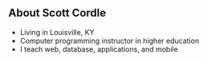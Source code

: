 ## About Scott Cordle

- Living in Louisville, KY
- Computer programming instructor in higher education
- I teach web, database, applications, and mobile
